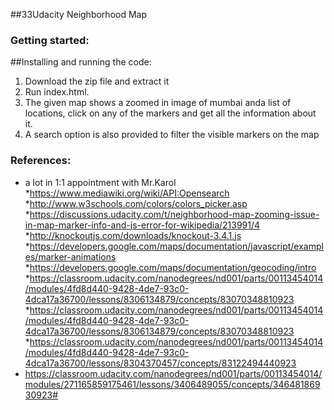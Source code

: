 ##33Udacity Neighborhood Map

### Getting started:




##Installing and running the code:
<ol><li>	 Download the zip file and extract it</li>
<li>	 Run index.html.</li>
<li>	 The given map shows a zoomed in image of mumbai anda list of locations, click on any of the markers and get all  the information about it.</li>
<li> A search option is also provided to filter the visible markers on the map</li>
</ol>

### References:
* a lot in 1:1 appointment with Mr.Karol
*https://www.mediawiki.org/wiki/API:Opensearch
*http://www.w3schools.com/colors/colors_picker.asp
*https://discussions.udacity.com/t/neighborhood-map-zooming-issue-in-map-marker-info-and-js-error-for-wikipedia/213991/4
*http://knockoutjs.com/downloads/knockout-3.4.1.js
*https://developers.google.com/maps/documentation/javascript/examples/marker-animations
*https://developers.google.com/maps/documentation/geocoding/intro
*https://classroom.udacity.com/nanodegrees/nd001/parts/00113454014/modules/4fd8d440-9428-4de7-93c0-4dca17a36700/lessons/8306134879/concepts/83070348810923
*https://classroom.udacity.com/nanodegrees/nd001/parts/00113454014/modules/4fd8d440-9428-4de7-93c0-4dca17a36700/lessons/8306134879/concepts/83070348810923
*https://classroom.udacity.com/nanodegrees/nd001/parts/00113454014/modules/4fd8d440-9428-4de7-93c0-4dca17a36700/lessons/8304370457/concepts/83122494440923
* https://classroom.udacity.com/nanodegrees/nd001/parts/00113454014/modules/271165859175461/lessons/3406489055/concepts/34648186930923#